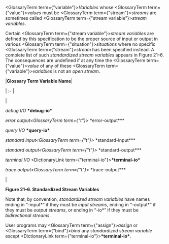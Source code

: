  



<GlossaryTerm  term={"variable"}><i>Variables</i></GlossaryTerm> whose <GlossaryTerm  term={"value"}><i>values</i></GlossaryTerm> must be <GlossaryTerm  term={"stream"}><i>streams</i></GlossaryTerm> are sometimes called <GlossaryTerm term={"stream variable"}><i>stream variables</i></GlossaryTerm>. 



Certain <GlossaryTerm term={"stream variable"}><i>stream variables</i></GlossaryTerm> are defined by this specification to be the proper source of input or output in various <GlossaryTerm  term={"situation"}><i>situations</i></GlossaryTerm> where no specific <GlossaryTerm  term={"stream"}><i>stream</i></GlossaryTerm> has been specified instead. A complete list of such *standardized stream variables* appears in Figure 21–6. The consequences are undefined if at any time the <GlossaryTerm  term={"value"}><i>value</i></GlossaryTerm> of any of these <GlossaryTerm  term={"variable"}><i>variables</i></GlossaryTerm> is not an *open stream*. 



|**Glossary Term Variable Name**|

| :- |

|<p>*debug I/O* **\*debug-io\*** </p><p>*error output<GlossaryTerm  term={"t"}><i> </i></GlossaryTerm>*\*error-output\*** </p><p>*query I/O* **\*query-io\*** </p><p>*standard input<GlossaryTerm  term={"t"}><i> </i></GlossaryTerm>*\*standard-input\*** </p><p>*standard output<GlossaryTerm  term={"t"}><i> </i></GlossaryTerm>*\*standard-output\*** </p><p>*terminal I/O* <DictionaryLink  term={"terminal-io"}><b>\*terminal-io\*</b></DictionaryLink> </p><p>*trace output<GlossaryTerm  term={"t"}><i> </i></GlossaryTerm>*\*trace-output\***</p>|





**Figure 21–6. Standardized Stream Variables** 



Note that, by convention, *standardized stream variables* have names ending in “-input\*” if they must be *input streams*, ending in “-output\*” if they must be *output streams*, or ending in “-io\*” if they must be *bidirectional streams*. 







 



 



User programs may <GlossaryTerm  term={"assign"}><i>assign</i></GlossaryTerm> or <GlossaryTerm  term={"bind"}><i>bind</i></GlossaryTerm> any *standardized stream variable* except <DictionaryLink  term={"terminal-io"}><b>\*terminal-io\*</b></DictionaryLink>.
 